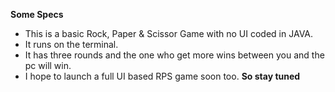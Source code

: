**Some Specs**
- This is a basic Rock, Paper & Scissor Game with no UI coded in JAVA.
- It runs on the terminal.
- It has three rounds and the one who get more wins between you and the pc will win.
- I hope to launch a full UI based RPS game soon too.
**So stay tuned**

